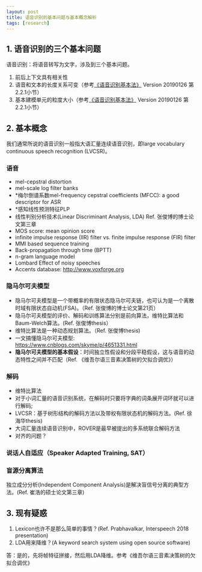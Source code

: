 ```yaml
---
layout: post
title: 语音识别的基本问题与基本概念解析
tags: [research]
---
```


## 1. 语音识别的三个基本问题

语音识别：将语音转写为文字，涉及到三个基本问题。

1. 前后上下文具有相关性
2. 语音和文本的长度关系可变（参考[《语音识别基本法》](http://cslt.riit.tsinghua.edu.cn/mediawiki/index.php/Speech_book) Version 20190126 第2.2.1小节）
3. 基本建模单元的粒度大小（参考[《语音识别基本法》](http://cslt.riit.tsinghua.edu.cn/mediawiki/index.php/Speech_book) Version 20190126 第2.2.1小节）

## 2. 基本概念

我们通常所说的语音识别一般指大语汇量连续语音识别，即large vocabulary continuous speech recognition (LVCSR)。

### 语音

- mel-cepstral distortion
- mel-scale log filter banks
- *梅尔倒谱系数mel-frequency cepstral coefficients (MFCC): a good descriptor for ASR
- *感知线性预测特征PLP
- 线性判别分析技术(Linear Discriminant Analysis, LDA)
Ref. 张俊博的博士论文第三章
- MOS score: mean opinion score
- infinite impulse response (IIR) filter vs. finite impulse response (FIR) filter
- MMI based sequence training
- Back-propagation through time (BPTT)
- n-gram language model
- Lombard Effect of noisy speeches
- Accents database: <http://www.voxforge.org>

### 隐马尔可夫模型

- 隐马尔可夫模型是一个带概率的有限状态隐马尔可夫链，也可认为是一个离散时域有限状态自动机(FSA)。（Ref. 张俊博的博士论文第21页）
- 隐马尔可夫模型的评价、解码和训练算法分别是前向算法，维特比算法和Baum-Welch算法。(Ref. 张俊博thesis）
- 维特比算法是一种动态规划算法。（Ref. 张俊博thesis)
- 一文搞懂隐马尔可夫模型: <https://www.cnblogs.com/skyme/p/4651331.html>
- **隐马尔可夫模型的基本假设**：时间独立性假设和分段平稳假设，这与语音的动态特性之间并不匹配（Ref. 《维吾尔语三音素决策树的欠拟合调优》）

### 解码

- 维特比算法
- 对于小词汇量的语音识别系统，在解码时只要将字典的词条展开词环就可以进行解码;
- LVCSR：基于树形结构的解码方法以及带权有限状态机的解码方法。(Ref. 徐海华thesis)
- 大词汇量连续语音识别中，ROVER是最早被提出的多系统联合解码方法
- 对齐的问题？

### 说话人自适应（Speaker Adapted Training, SAT）

### 盲源分离算法

独立成分分析(Independent Component Analysis)是解决盲信号分离的典型方法。(Ref. 崔浩的硕士论文第三章)

## 3. 现有疑惑

1. Lexicon也许不是那么简单的事情？(Ref. Prabhavalkar, Interspeech 2018 presentation)
2. LDA用来降维？(A keyword search system using open source software)

答：是的，先将帧特征拼接，然后用LDA降维。参考《维吾尔语三音素决策树的欠拟合调优》
